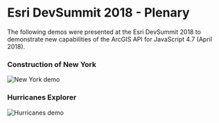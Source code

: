 # Esri DevSummit 2018 - Plenary

The following demos were presented at the Esri DevSummit 2018 to demonstrate new capabilities of the ArcGIS API for JavaScript 4.7 (April 2018).

### Construction of New York
![[New York demo](https://ycabon.github.io/2018-devsummit-plenary/1-new-york.html)](https://ycabon.github.io/2018-devsummit-plenary/new-york.png)

### Hurricanes Explorer
![[Hurricanes demo](https://ycabon.github.io/2018-devsummit-plenary/2-hurricanes.html)](https://ycabon.github.io/2018-devsummit-plenary/hurricanes.png)

